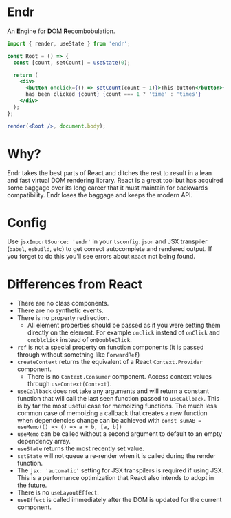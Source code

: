 # Endr
An **En**gine for **D**OM **R**ecombobulation.

```jsx
import { render, useState } from 'endr';

const Root = () => {
  const [count, setCount] = useState(0);

  return (
    <div>
      <button onclick={() => setCount(count + 1)}>This button</button>{' '}
      has been clicked {count} {count === 1 ? 'time' : 'times'}
    </div>
  );
};

render(<Root />, document.body);
```

# Why?
Endr takes the best parts of React and ditches the rest to result in a lean and
fast virtual DOM rendering library. React is a great tool but has acquired some
baggage over its long career that it must maintain for backwards compatibility.
Endr loses the baggage and keeps the modern API.

# Config
Use `jsxImportSource: 'endr'` in your `tsconfig.json` and JSX transpiler
  (`babel`, `esbuild`, etc) to get correct autocomplete and rendered output. If
  you forget to do this you'll see errors about `React` not being found.

# Differences from React
- There are no class components.
- There are no synthetic events.
- There is no property redirection.
  - All element properties should be passed as if you were setting them directly
    on the element. For example `onclick` instead of `onClick` and `ondblclick`
    instead of `onDoubleClick`.
- `ref` is not a special property on function components (it is passed through
  without something like `ForwardRef`)
- `createContext` returns the equivalent of a React `Context.Provider`
  component.
  - There is no `Context.Consumer` component. Access context values through
    `useContext(Context)`.
- `useCallback` does not take any arguments and will return a constant function
  that will call the last seen function passed to `useCallback`. This is by far
  the most useful case for memoizing functions. The much less common case of
  memoizing a callback that creates a new function when dependencies change can
  be achieved with `const sumAB = useMemo(() => () => a + b, [a, b])`
- `useMemo` can be called without a second argument to default to an empty
  dependency array.
- `useState` returns the most recently set value.
- `setState` will not queue a re-render when it is called during the render
  function.
- The `jsx: 'automatic'` setting for JSX transpilers is required if using JSX.
  This is a performance optimization that React also intends to adopt in the
  future.
- There is no `useLayoutEffect`.
- `useEffect` is called immediately after the DOM is updated for the current
  component.
